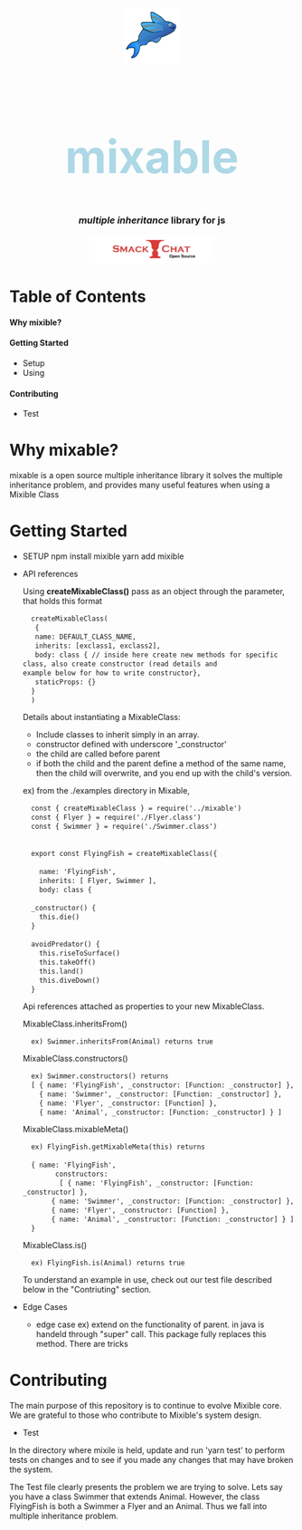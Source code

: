 <p align="center" >
	<img  src="MixableLogo.jpg" width="100px" height="100px"/>
</p>

<h1 align="center" style=" color: lightblue; font-size: 80px"> mixable <h1/>
<h3 align= "center">  <i> multiple inheritance </i> library for js </h3>
<p align="center">
	<img src="logo.jpg" width="222px" height="50px"/>
</p>
<h1>Table of Contents</h1>

<h4>Why mixible?</h4> 


<h4>Getting Started</h4> 

* Setup
* Using  

<h4>Contributing</h4>

* Test

<h1> Why mixable? </h1>

mixable is a open source multiple inheritance library 
it solves the multiple inheritance problem, and provides many useful features when using a Mixible Class

<h1>Getting Started</h1>

* SETUP 
	npm install mixible
	yarn add mixible


* API references 

	Using **createMixableClass()** pass as an object through the parameter, that holds this format
	
	
	
	 
	 
		createMixableClass(
		 {
		 name: DEFAULT_CLASS_NAME,
		 inherits: [exclass1, exclass2],
		 body: class { // inside here create new methods for specific class, also create constructor (read details and                  example below for how to write constructor},
		 staticProps: {}
		}
		)

	 
	 
	Details about instantiating a MixableClass: 
	- Include classes to inherit simply in an array.
	- constructor defined with underscore '_constructor'
	- the child are called before parent 
	- if both the child and the parent define a method of the same name, then the child will overwrite, and you end up 	   with the child's version.


	ex) from the ./examples directory in Mixable,
		

		const { createMixableClass } = require('../mixable')  
		const { Flyer } = require('./Flyer.class')  
		const { Swimmer } = require('./Swimmer.class')
	
			
		export const FlyingFish = createMixableClass({
	
		  name: 'FlyingFish',
		  inherits: [ Flyer, Swimmer ],
		  body: class {

	    _constructor() {
	      this.die()
	    }
	  
	    avoidPredator() {
	      this.riseToSurface()
	      this.takeOff()
	      this.land()
	      this.diveDown()
	    }
  
  	
	Api references attached as properties to your new MixableClass.
	
	MixableClass.inheritsFrom()
	
		ex) Swimmer.inheritsFrom(Animal) returns true
	
	
	MixableClass.constructors()
	
		ex) Swimmer.constructors() returns
		[ { name: 'FlyingFish', _constructor: [Function: _constructor] },
	      { name: 'Swimmer', _constructor: [Function: _constructor] },
	      { name: 'Flyer', _constructor: [Function] },
	      { name: 'Animal', _constructor: [Function: _constructor] } ]
	
	MixableClass.mixableMeta()
	
		ex) FlyingFish.getMixableMeta(this) returns 
		
		{ name: 'FlyingFish',
		      constructors:
		       [ { name: 'FlyingFish', _constructor: [Function: _constructor] },
			 { name: 'Swimmer', _constructor: [Function: _constructor] },
			 { name: 'Flyer', _constructor: [Function] },
			 { name: 'Animal', _constructor: [Function: _constructor] } ] 
		}
	
	MixableClass.is() 
	
		ex) FlyingFish.is(Animal) returns true
	
		
	To understand an example in use, check out our test file described below in the "Contriuting" section.
	
	
	
*  Edge Cases


	- edge case ex) extend on the functionality of parent. in java is handeld through "super" call. This package fully 	   replaces this method. There are tricks


 
      

<h1>Contributing</h1>



The main purpose of this repository is to continue to evolve Mixible core. We are grateful to those who contribute to Mixible's system design.


* Test

In the directory where mixile is held, update and run 'yarn test' to perform tests on changes and to see if you made any changes that may have broken the system.

The Test file clearly presents the problem we are trying to solve. Lets say you have a class Swimmer that extends Animal. However, the class FlyingFish is both a Swimmer a Flyer and an Animal. Thus we fall into multiple inheritance problem. 







